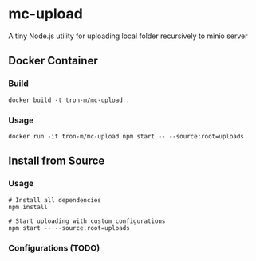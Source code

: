 # mc-upload
A tiny Node.js utility for uploading local folder recursively to minio server

## Docker Container

### Build

```
docker build -t tron-m/mc-upload .
```

### Usage

```
docker run -it tron-m/mc-upload npm start -- --source:root=uploads
```

## Install from Source

### Usage

```
# Install all dependencies
npm install

# Start uploading with custom configurations
npm start -- --source.root=uploads
```

### Configurations (TODO)
